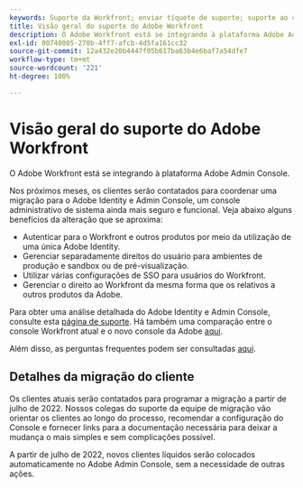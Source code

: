 ```yaml
---
keywords: Suporte da Workfront; enviar tíquete de suporte; suporte ao cliente
title: Visão geral do suporte do Adobe Workfront
description: O Adobe Workfront está se integrando à plataforma Adobe Admin Console.
exl-id: 00740005-270b-4ff7-afcb-4d5fa161cc32
source-git-commit: 12a432e20b4447f05b617ba63b4e6baf7a54dfe7
workflow-type: tm+mt
source-wordcount: '221'
ht-degree: 100%

---
```


# Visão geral do suporte do Adobe Workfront

O Adobe Workfront está se integrando à plataforma Adobe Admin Console.

Nos próximos meses, os clientes serão contatados para coordenar uma migração para o Adobe Identity e Admin Console, um console administrativo de sistema ainda mais seguro e funcional. Veja abaixo alguns benefícios da alteração que se aproxima:

* Autenticar para o Workfront e outros produtos por meio da utilização de uma única Adobe Identity.
* Gerenciar separadamente direitos do usuário para ambientes de produção e sandbox ou de pré-visualização.
* Utilizar várias configurações de SSO para usuários do Workfront.
* Gerenciar o direito ao Workfront da mesma forma que os relativos a outros produtos da Adobe.

Para obter uma análise detalhada do Adobe Identity e Admin Console, consulte esta [página de suporte](https://helpx.adobe.com/br/enterprise/admin-guide.html). Há também uma comparação entre o console Workfront atual e o novo console da Adobe [aqui](https://one.workfront.com/s/document-item?bundleId=the-new-workfront-experience&amp;topicId=Content%2FAdministration_and_Setup%2FGet_started-WF_administration%2Factions-in-admin-console.htm&amp;_LANG=enus).

<!--
New URL for July 27:
https://experienceleague.adobe.com/docs/workfront/using/administration-and-setup/get-started-administration/actions-in-admin-console.html
-->

Além disso, as perguntas frequentes podem ser consultadas [aqui](faq.md).

## Detalhes da migração do cliente

Os clientes atuais serão contatados para programar a migração a partir de julho de 2022.  Nossos colegas do suporte da equipe de migração vão orientar os clientes ao longo do processo, recomendar a configuração do Console e fornecer links para a documentação necessária para deixar a mudança o mais simples e sem complicações possível.

A partir de julho de 2022, novos clientes líquidos serão colocados automaticamente no Adobe Admin Console, sem a necessidade de outras ações.